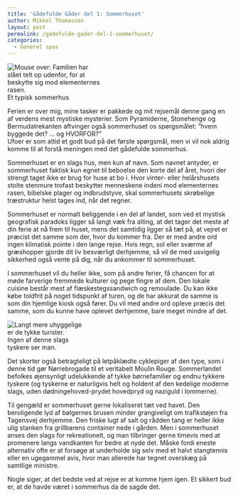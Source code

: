 ```yaml
---
title: 'Gådefulde Gåder del 1: Sommerhuset'
author: Mikkel Thomassen
layout: post
permalink: /gadefulde-gader-del-1-sommerhuset/
categories:
  - Generel spas
---
```

<div class="bitImage bitRight" style="width: 208px">
  <img src="http://www.abekat.net/images/Sommerhus_01.jpg" alt="Mouse over: Familien har slået telt op udenfor, for at beskytte sig mod elementernes rasen." /><br /> Et typisk sommerhus
</div>

Ferien er over mig, mine tasker er pakkede og mit rejsemål denne gang en af verdens mest mystiske mysterier. Som Pyramiderne, Stonehenge og Bermudatrekanten aftvinger også sommerhuset os spørgsmålet: ”hvem byggede det? … og HVORFOR?”  
Ufoer er som altid et godt bud på det første spørgsmål, men vi vil nok aldrig komme til at forstå meningen med det gådefulde sommerhus.

Sommerhuset er en slags hus, men kun af navn. Som navnet antyder, er sommerhuset faktisk kun egnet til beboelse den korte del af året, hvori der strengt taget ikke er brug for huse at bo i. Hvor vinter- eller helårshusets stolte stenmure trofast beskytter menneskene indeni mod elementernes rasen, bibelske plager og indbrudstyve, skal sommerhusets skrøbelige træstruktur helst tages ind, når det regner.

Sommerhuset er normalt beliggende i en del af landet, som ved et mystisk geografisk paradoks ligger så langt væk fra alting, at det tager det meste af din ferie at nå frem til huset, mens det samtidig ligger så tæt på, at vejret er præcist det samme som der, hvor du kommer fra. Der er med andre ord ingen klimatisk pointe i den lange rejse. Hvis regn, sol eller sværme af græshopper gjorde dit liv besværligt derhjemme, så vil de med usvigelig sikkerhed også vente på dig, når du ankommer til sommerhuset.

I sommerhuset vil du heller ikke, som på andre ferier, få chancen for at møde farverige fremmede kulturer og pege fingre af dem. Den lokale cuisine består mest af flæskestegssandwich og remoulade. Du kan ikke købe toldfrit på noget tidspunkt af turen, og de har akkurat de samme is som din hjemlige kiosk også fører. Du vil med andre ord opleve præcis det samme, som du kunne have oplevet derhjemme, bare meget mindre af det.

<div class="bitImage bitLeft" style="width: 168px">
  <img src="http://www.abekat.net/images/Hatten_01.jpg" alt="Langt mere uhyggelige er de tykke turister." /><br /> Ingen af denne slags tyskere ser man.
</div>

Det skorter også betragteligt på letpåklædte cyklepiger af den type, som i denne tid gør Nørrebrogade til et veritabelt Moulin Rouge. Sommerlandet befolkes øjensynligt udelukkende af tykke børnefamilier og endnu tykkere tyskere (og tyskerne er naturligvis helt og holdent af den kedelige moderne slags, uden dødningehoved-prydet hovedpryd og naziguld i lommerne).

Til gengæld er sommerhuset gerne lokaliseret tæt ved havet. Den beroligende lyd af bølgernes brusen minder grangiveligt om trafikstøjen fra Tagensvej derhjemme. Den friske lugt af salt og rådden tang er heller ikke ulig stanken fra grillbarens container nede i gården. Men i sommerhuset anses den slags for rekreationelt, og man tilbringer gerne timevis med at promenere langs vandkanten for bedre at nyde det. Måske fordi eneste alternativ ofte er at forsøge at underholde sig selv med et halvt stangtennis eller en ugegammel avis, hvor man allerede har tegnet overskæg på samtlige ministre.

Nogle siger, at det bedste ved at rejse er at komme hjem igen. Et sikkert bud er, at de havde været i sommerhus da de sagde det.